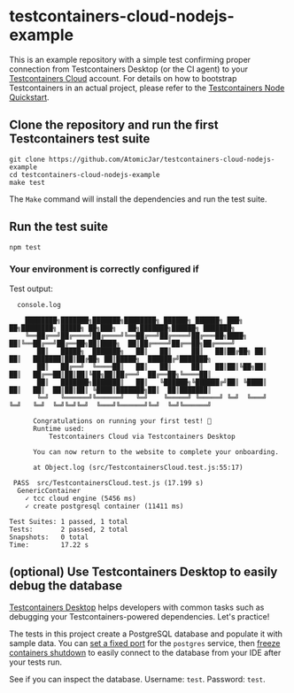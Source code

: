 # testcontainers-cloud-nodejs-example

This is an example repository with a simple test confirming proper connection from Testcontainers Desktop (or the CI agent) to your [Testcontainers Cloud](https://app.testcontainers.cloud) account.
For details on how to bootstrap Testcontainers in an actual project, please refer to the [Testcontainers Node Quickstart](https://testcontainers.com/guides/getting-started-with-testcontainers-for-nodejs/).

## Clone the repository and run the first Testcontainers test suite

```shell
git clone https://github.com/AtomicJar/testcontainers-cloud-nodejs-example
cd testcontainers-cloud-nodejs-example
make test
```

The `Make` command will install the dependencies and run the test suite.

## Run the test suite

`npm test`

### Your environment is correctly configured if

Test output:

```shell
  console.log
    
    ████████╗███████╗███████╗████████╗ ██████╗ ██████╗ ███╗   ██╗████████╗ █████╗ ██╗███╗   ██╗███████╗██████╗ ███████╗ 
    ╚══██╔══╝██╔════╝██╔════╝╚══██╔══╝██╔════╝██╔═══██╗████╗  ██║╚══██╔══╝██╔══██╗██║████╗  ██║██╔════╝██╔══██╗██╔════╝ 
       ██║   █████╗  ███████╗   ██║   ██║     ██║   ██║██╔██╗ ██║   ██║   ███████║██║██╔██╗ ██║█████╗  ██████╔╝███████╗ 
       ██║   ██╔══╝  ╚════██║   ██║   ██║     ██║   ██║██║╚██╗██║   ██║   ██╔══██║██║██║╚██╗██║██╔══╝  ██╔══██╗╚════██║ 
       ██║   ███████╗███████║   ██║   ╚██████╗╚██████╔╝██║ ╚████║   ██║   ██║  ██║██║██║ ╚████║███████╗██║  ██║███████║ 
       ╚═╝   ╚══════╝╚══════╝   ╚═╝    ╚═════╝ ╚═════╝ ╚═╝  ╚═══╝   ╚═╝   ╚═╝  ╚═╝╚═╝╚═╝  ╚═══╝╚══════╝╚═╝  ╚═╝╚══════╝ 
      
      Congratulations on running your first test! 🎉
      Runtime used: 
          Testcontainers Cloud via Testcontainers Desktop 
     
      You can now return to the website to complete your onboarding.

      at Object.log (src/TestcontainersCloud.test.js:55:17)

 PASS  src/TestcontainersCloud.test.js (17.199 s)
  GenericContainer
    ✓ tcc cloud engine (5456 ms)
    ✓ create postgresql container (11411 ms)

Test Suites: 1 passed, 1 total
Tests:       2 passed, 2 total
Snapshots:   0 total
Time:        17.22 s
```

## (optional) Use Testcontainers Desktop to easily debug the database

[Testcontainers Desktop](https://testcontainers.com/desktop/) helps developers with common tasks such as debugging your
Testcontainers-powered dependencies. Let's practice!

The tests in this project create a PostgreSQL database and populate it with sample data. You can
[set a fixed port](https://newsletter.testcontainers.com/announcements/set-fixed-ports-to-easily-debug-development-services)
for the `postgres` service, then [freeze containers shutdown](https://newsletter.testcontainers.com/announcements/freeze-containers-to-prevent-their-shutdown-while-you-debug)
to easily connect to the database from your IDE after your tests run.

See if you can inspect the database. Username: `test`. Password: `test`.
